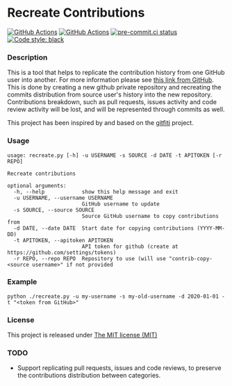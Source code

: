 # Recreate Contributions

[![GitHub Actions](https://github.com/baruchoxman/recreate-contributions/actions/workflows/test.yml/badge.svg)](https://github.com/baruchoxman/recreate-contributions/actions)
[![GitHub Actions](https://codecov.io/gh/baruchoxman/recreate-contributions/branch/main/graph/badge.svg)](https://codecov.io/gh/baruchoxman/recreate-contributions)
[![pre-commit.ci status](https://results.pre-commit.ci/badge/github/baruchoxman/recreate-contributions/main.svg)](https://results.pre-commit.ci/latest/github/baruchoxman/recreate-contributions/main)
[![Code style: black](https://img.shields.io/badge/code%20style-black-000000.svg?style=flat-square)](https://github.com/psf/black")

### Description

This is a tool that helps to replicate the contribution history from one GitHub user into another.
For more information please see [this link from GitHub](https://docs.github.com/en/account-and-profile/setting-up-and-managing-your-github-profile/managing-contribution-graphs-on-your-profile).
This is done by creating a new github private repository and recreating the commits distribution from source user's history into the new repository.
Contributions breakdown, such as pull requests, issues activity and code review activity will be lost, and will be represented through commits as well.

This project has been inspired by and based on the [gitfiti](https://github.com/gelstudios/gitfiti) project.

### Usage

```shell
usage: recreate.py [-h] -u USERNAME -s SOURCE -d DATE -t APITOKEN [-r REPO]

Recreate contributions

optional arguments:
  -h, --help            show this help message and exit
  -u USERNAME, --username USERNAME
                        GitHub username to update
  -s SOURCE, --source SOURCE
                        Source GitHub username to copy contributions from
  -d DATE, --date DATE  Start date for copying contributions (YYYY-MM-DD)
  -t APITOKEN, --apitoken APITOKEN
                        API token for github (create at https://github.com/settings/tokens)
  -r REPO, --repo REPO  Repository to use (will use "contrib-copy-<source username>" if not provided
```

### Example

```shell
python ./recreate.py -u my-username -s my-old-username -d 2020-01-01 -t "<token from GitHub>"
```

### License

This project is released under [The MIT license (MIT)](http://opensource.org/licenses/MIT)

### TODO

- Support replicating pull requests, issues and code reviews, to preserve the contributions distribution between categories.
